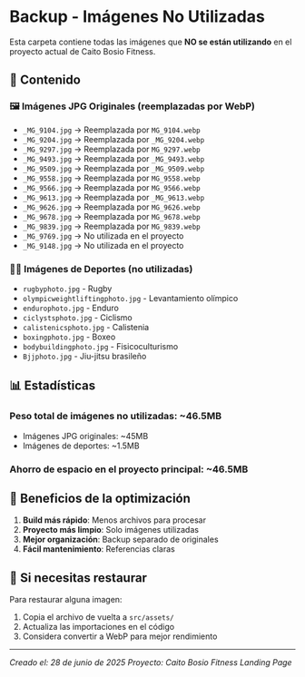 # Backup - Imágenes No Utilizadas

Esta carpeta contiene todas las imágenes que **NO se están utilizando** en el proyecto actual de Caito Bosio Fitness.

## 📁 Contenido

### 🖼️ Imágenes JPG Originales (reemplazadas por WebP)
- `_MG_9104.jpg` → Reemplazada por `MG_9104.webp`
- `_MG_9204.jpg` → Reemplazada por `_MG_9204.webp`
- `_MG_9297.jpg` → Reemplazada por `MG_9297.webp`
- `_MG_9493.jpg` → Reemplazada por `_MG_9493.webp`
- `_MG_9509.jpg` → Reemplazada por `_MG_9509.webp`
- `_MG_9558.jpg` → Reemplazada por `MG_9558.webp`
- `_MG_9566.jpg` → Reemplazada por `MG_9566.webp`
- `_MG_9613.jpg` → Reemplazada por `_MG_9613.webp`
- `_MG_9626.jpg` → Reemplazada por `MG_9626.webp`
- `_MG_9678.jpg` → Reemplazada por `MG_9678.webp`
- `_MG_9839.jpg` → Reemplazada por `MG_9839.webp`
- `_MG_9769.jpg` → No utilizada en el proyecto
- `_MG_9148.jpg` → No utilizada en el proyecto

### 🏃‍♂️ Imágenes de Deportes (no utilizadas)
- `rugbyphoto.jpg` - Rugby
- `olympicweightliftingphoto.jpg` - Levantamiento olímpico
- `endurophoto.jpg` - Enduro
- `ciclystsphoto.jpg` - Ciclismo
- `calistenicsphoto.jpg` - Calistenia
- `boxingphoto.jpg` - Boxeo
- `bodybuildingphoto.jpg` - Fisicoculturismo
- `Bjjphoto.jpg` - Jiu-jitsu brasileño

## 📊 Estadísticas

### Peso total de imágenes no utilizadas: ~46.5MB
- Imágenes JPG originales: ~45MB
- Imágenes de deportes: ~1.5MB

### Ahorro de espacio en el proyecto principal: ~46.5MB

## 🚀 Beneficios de la optimización

1. **Build más rápido**: Menos archivos para procesar
2. **Proyecto más limpio**: Solo imágenes utilizadas
3. **Mejor organización**: Backup separado de originales
4. **Fácil mantenimiento**: Referencias claras

## 🔄 Si necesitas restaurar

Para restaurar alguna imagen:
1. Copia el archivo de vuelta a `src/assets/`
2. Actualiza las importaciones en el código
3. Considera convertir a WebP para mejor rendimiento

---
*Creado el: 28 de junio de 2025*
*Proyecto: Caito Bosio Fitness Landing Page* 